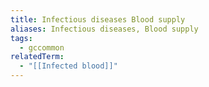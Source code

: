 ```yaml
---
title: Infectious diseases Blood supply
aliases: Infectious diseases, Blood supply
tags:
  - gccommon
relatedTerm:
  - "[[Infected blood]]"
---
```

